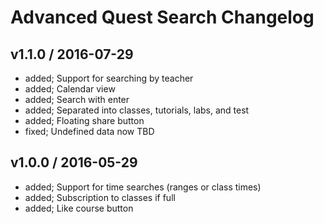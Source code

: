 # Advanced Quest Search Changelog

## v1.1.0 / 2016-07-29

* added; Support for searching by teacher
* added; Calendar view
* added; Search with enter
* added; Separated into classes, tutorials, labs, and test
* added; Floating share button
* fixed; Undefined data now TBD

## v1.0.0 / 2016-05-29

* added; Support for time searches (ranges or class times)
* added; Subscription to classes if full
* added; Like course button
